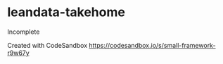 # leandata-takehome

Incomplete

Created with CodeSandbox https://codesandbox.io/s/small-framework-r9w67y
